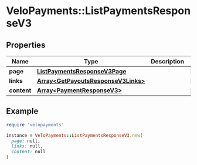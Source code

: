 # VeloPayments::ListPaymentsResponseV3

## Properties

| Name | Type | Description | Notes |
| ---- | ---- | ----------- | ----- |
| **page** | [**ListPaymentsResponseV3Page**](ListPaymentsResponseV3Page.md) |  | [optional] |
| **links** | [**Array&lt;GetPayoutsResponseV3Links&gt;**](GetPayoutsResponseV3Links.md) |  | [optional] |
| **content** | [**Array&lt;PaymentResponseV3&gt;**](PaymentResponseV3.md) |  | [optional] |

## Example

```ruby
require 'velopayments'

instance = VeloPayments::ListPaymentsResponseV3.new(
  page: null,
  links: null,
  content: null
)
```

